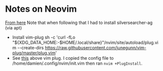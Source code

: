 # Notes on Neovim
[From here](https://betterprogramming.pub/setting-up-neovim-for-web-development-in-2020-d800de3efacd)
Note that when following that I had to install silversearcher-ag (via apt)
- Install vim-plug     sh -c 'curl -fLo "${XDG_DATA_HOME:-$HOME/.local/share}"/nvim/site/autoload/plug.vim --create-dirs https://raw.githubusercontent.com/junegunn/vim-plug/master/plug.vim'
- See [this](https://stackoverflow.com/a/66154403/494635) above vim plug.
I copied the config file to /home/damien/.config/nvim/init.vim then ran ```nvim +PlugInstall```.
